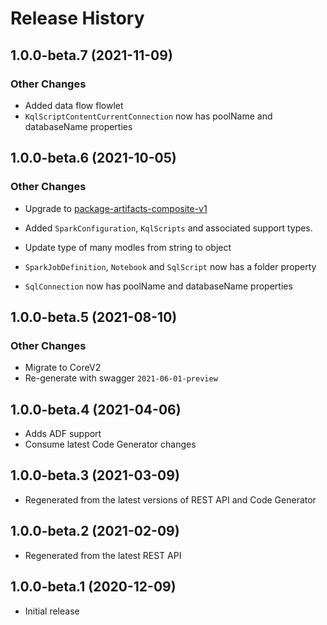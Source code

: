 # Release History

## 1.0.0-beta.7 (2021-11-09)

### Other Changes

- Added data flow flowlet
- `KqlScriptContentCurrentConnection` now has poolName and databaseName properties

## 1.0.0-beta.6 (2021-10-05)

### Other Changes

- Upgrade to [package-artifacts-composite-v1](https://github.com/Azure/azure-rest-api-specs/blob/bee724836ffdeb5458274037dc75f4d43576b5e3/specification/synapse/data-plane/readme.md#tag-package-artifacts-composite-v1)

- Added `SparkConfiguration`, `KqlScripts` and associated support types.
- Update type of many modles from string to object
- `SparkJobDefinition`, `Notebook` and `SqlScript` now has a folder property
- `SqlConnection` now has poolName and databaseName properties

## 1.0.0-beta.5 (2021-08-10)

### Other Changes

- Migrate to CoreV2
- Re-generate with swagger `2021-06-01-preview`

## 1.0.0-beta.4 (2021-04-06)

- Adds ADF support
- Consume latest Code Generator changes

## 1.0.0-beta.3 (2021-03-09)

- Regenerated from the latest versions of REST API and Code Generator

## 1.0.0-beta.2 (2021-02-09)

- Regenerated from the latest REST API

## 1.0.0-beta.1 (2020-12-09)

- Initial release
